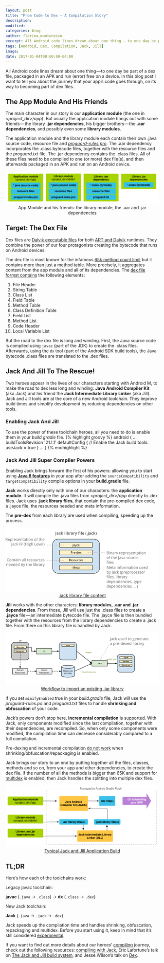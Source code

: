 ```yaml
---
layout: post
title: "From Code to Dex — A Compilation Story"
description:
modified:
categories: blog
author: florina_muntenescu
excerpt: All Android code lines dream about one thing — to one day be part of a dex file, packaged in an APK and run (error) free on a device. In this blog post I want to tell you about the journey that your app’s code goes through, on its way to becoming part of dex files.
tags: [Android, Dex, Compilation, Jack, Jill]
image:
date: 2017-01-04T00:00:00-04:00
---
```

All Android code lines dream about one thing — to one day be part of a dex file, packaged in an APK and run (error) free on a device. In this blog post I want to tell you about the journey that your app’s code goes through, on its way to becoming part of dex files.

## The App Module And His Friends
The main character in our story is our __application module__ (the one in _\<project_dir>/app_). But usually the application module hangs out with some friends — the library __.jar dependencies__, his bigger brothers — the __.aar dependencies__, and possibly even some __library modules__.

The application module and the library module each contain their own .java source code, resource file and <a href="https://www.guardsquare.com/en/proguard">_proguard-rules.pro_</a>. The .aar dependency incorporates the .class bytecode files, together with the resource files and the _proguard.txt_ file. The .jar dependency contains the .class files. All of these files need to be compiled to one (or more) dex file(s), and then afterwards packaged in an APK and run on an Android device.

<center>
<picture>
	<a href="/images/blog/jack_jill_dex"><img src="/images/blog/jack_jill_dex/characters.png" alt="App module, library module, .aar and .jar dependencies"></a>
	<figcaption>App Module and his friends: the library module, the .aar and .jar dependencies</figcaption>
</picture>
</center>

## Target: The Dex File
Dex files are <a href="https://source.android.com/devices/tech/dalvik/dex-format.html">Dalvik executable files</a> for both <a href="https://source.android.com/devices/tech/dalvik/">ART and Dalvik</a> runtimes. They combine the power of our four protagonists creating the bytecode that runs on Android devices.

The dex file is most known for the infamous <a href="https://medium.com/@rotxed/dex-skys-the-limit-no-65k-methods-is-28e6cb40cf71#.67a5fhsu1">65k method count limit</a> but it contains more than just a method table. More precisely, it aggregates content from the app module and all of its dependencies. The <a href="https://source.android.com/devices/tech/dalvik/dex-format.html">dex file format contains</a> the following elements:

1. File Header
2. String Table
3. Class List
4. Field Table
5. Method Table
6. Class Definition Table
7. Field List
8. Method List
9. Code Header
10. Local Variable List

But the road to the dex file is long and winding. First, the Java source code is compiled using `javac` (part of the JDK) to create the .class files. Afterwards, using the `dx` tool (part of the Android SDK build tools), the Java bytecode .class files are translated to the .dex files.

## Jack And Jill To The Rescue!
Two heroes appear in the lives of our characters starting with Android M, to make the road to dex less long and winding: __Java Android Compiler Kit__ (aka Jack) and his friend the __Jack Intermediate Library Linker__ (aka Jill). Jack and Jill tools are at the core of a new Android toolchain. They improve build times and simplify development by reducing dependencies on other tools.

### Enabling Jack And Jill
To use the power of these toolchain heroes, all you need to do is enable them in your _build.gradle_ file.
{% highlight groovy %}
android {
    ...
    buildToolsRevision '21.1.1'
    defaultConfig {
      // Enable the Jack build tools.
      useJack = true
    }
    ...
}
{% endhighlight %}

### Jack And Jill Super Compiler Powers
Enabling Jack brings forward the first of his powers: allowing you to start using <a href="https://developer.android.com/guide/platform/j8-jack.html">__Java 8 features__</a> in your app after adding the `sourceCompatibility` and `targetCompatibility` compile options in your __build.gradle__ file.

__Jack__ works directly only with one of our characters: the __application module__. It will compile the .java files from _\<project_dir>/app_ directly to .dex files. Jack uses __.jack library files__, that contain the pre-compiled dex code, a .jayce file, the resources needed and meta information.

The __pre-dex__ from each library are used when compiling, speeding up the process.

<center>
<picture>
	<a href="/images/blog/jack_jill_dex"><img src="/images/blog/jack_jill_dex/jack-library-file.png" alt=".jack library file content"></a>
	<figcaption><a href="https://source.android.com/source/jack.html#the_jack_library_format">.jack library file content</a></figcaption>
</picture>
</center>


__Jill__ works with the other characters: __library modules, .aar and .jar dependencies__. From those, Jill will use just the .class files to create a __.jayce__ file — an intermediate bytecode file. The .jayce file is then bundled together with the resources from the library dependencies to create a .jack file. From there on this library file is handled by Jack.

<center>
<picture>
	<a href="/images/blog/jack_jill_dex"><img src="/images/blog/jack_jill_dex/jill.png" alt="Workflow to import an existing .jar library"></a>
	<figcaption><a href="https://source.android.com/source/jack.html#the_jack_library_format">Workflow to import an existing .jar library</a></figcaption>
</picture>
</center>


If you set `minifyEnabled` true in your _build.gradle_ file, Jack will use the _proguard-rules.po_ and _proguard.txt_ files to handle __shrinking and obfuscation__ of your code.

Jack’s powers don’t stop here. __Incremental compilation__ is supported. With Jack, only components modified since the last compilation, together with their dependencies, are recompiled. So, when only some components were modified, the compilation time can decrease considerably compared to a full compilation.

Pre-dexing and incremental compilation <a href="https://source.android.com/source/jack.html#incremental_compilation">do not work</a> when shrinking/obfuscation/repackaging is enabled.

Jack brings our story to an end by putting together all the files, classes, methods and so on, from your app and other dependencies, to create the dex file. If the number of all the methods is bigger than 65K and support for <a href="https://developer.android.com/studio/build/multidex.html">multidex</a> is enabled, then Jack handles the splitting into multiple dex files.

<center>
<picture>
	<a href="/images/blog/jack_jill_dex"><img src="/images/blog/jack_jill_dex/jackjillbuild.png" alt="Typical Jack and Jill Application Build"></a>
	<figcaption><a href="https://android-developers.googleblog.com/2014/12/hello-world-meet-our-new-experimental.html">Typical Jack and Jill Application Build</a></figcaption>
</picture>
</center>

## TL;DR
Here’s how each of the toolchains <a href="https://developer.android.com/guide/platform/j8-jack.html#configuration">work</a>:

Legacy javac toolchain:

__javac__ (`.java` → `.class`) → __dx__ (`.class` → `.dex`)

New Jack toolchain:

__Jack__ (`.java` → `.jack` → `.dex`)

Jack speeds up the compilation time and handles shrinking, obfuscation, repackaging and multidex. Before you start using it, keep in mind that it’s still considered <a href="http://tools.android.com/tech-docs/jackandjill">experimental</a>.


If you want to find out more details about our heroes’ <a href="https://developer.android.com/studio/build/index.html">compiling</a> journey, check out the following resources: <a href="https://source.android.com/source/jack.html">compiling with Jack</a>, Eric Lafortune’s talk on <a href="https://www.youtube.com/watch?v=QOmVx61-bfc&t=0s">The Jack and Jill build system</a>, and Jesse Wilson’s talk on <a href="https://www.youtube.com/watch?v=v4Ewjq6r9XI">Dex</a>.
